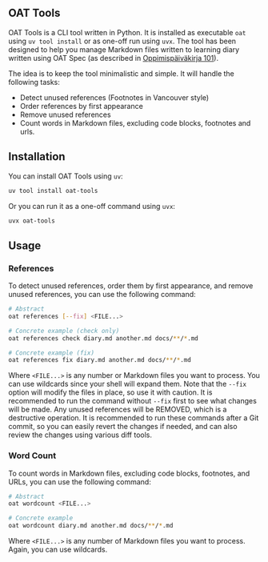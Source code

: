 ## OAT Tools

OAT Tools is a CLI tool written in Python. It is installed as executable `oat` using `uv tool install` or as one-off run using `uvx`. The tool has been designed to help you manage Markdown files written to learning diary written using OAT Spec (as described in [Oppimispäiväkirja 101](https://sourander.github.io/oat)).

The idea is to keep the tool minimalistic and simple. It will handle the following tasks:

* Detect unused references (Footnotes in Vancouver style)
* Order references by first appearance
* Remove unused references
* Count words in Markdown files, excluding code blocks, footnotes and urls.

## Installation

You can install OAT Tools using `uv`:

```bash
uv tool install oat-tools
```
Or you can run it as a one-off command using `uvx`:

```bash
uvx oat-tools
```

## Usage

### References

To detect unused references, order them by first appearance, and remove unused references, you can use the following command:

```bash
# Abstract
oat references [--fix] <FILE...>

# Concrete example (check only)
oat references check diary.md another.md docs/**/*.md

# Concrete example (fix)
oat references fix diary.md another.md docs/**/*.md
```

Where `<FILE...>` is any number or Markdown files you want to process. You can use wildcards since your shell will expand them. Note that the `--fix` option will modify the files in place, so use it with caution. It is recommended to run the command without `--fix` first to see what changes will be made. Any unused references will be REMOVED, which is a destructive operation. It is recommended to run these commands after a Git commit, so you can easily revert the changes if needed, and can also review the changes using various diff tools.

### Word Count

To count words in Markdown files, excluding code blocks, footnotes, and URLs, you can use the following command:

```bash
# Abstract
oat wordcount <FILE...>

# Concrete example
oat wordcount diary.md another.md docs/**/*.md
```

Where `<FILE...>` is any number of Markdown files you want to process. Again, you can use wildcards.